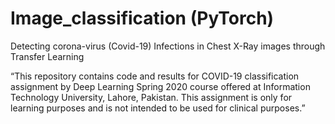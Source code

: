 # Image_classification (PyTorch)
Detecting corona-virus (Covid-19) Infections in Chest X-Ray images through Transfer Learning
















<footer>
 “This repository contains code and results for COVID-19 classification assignment by Deep Learning Spring 2020 course offered at Information Technology University, Lahore, Pakistan. This assignment is only for learning purposes and is not intended to be used for clinical purposes.” 
</footer>
